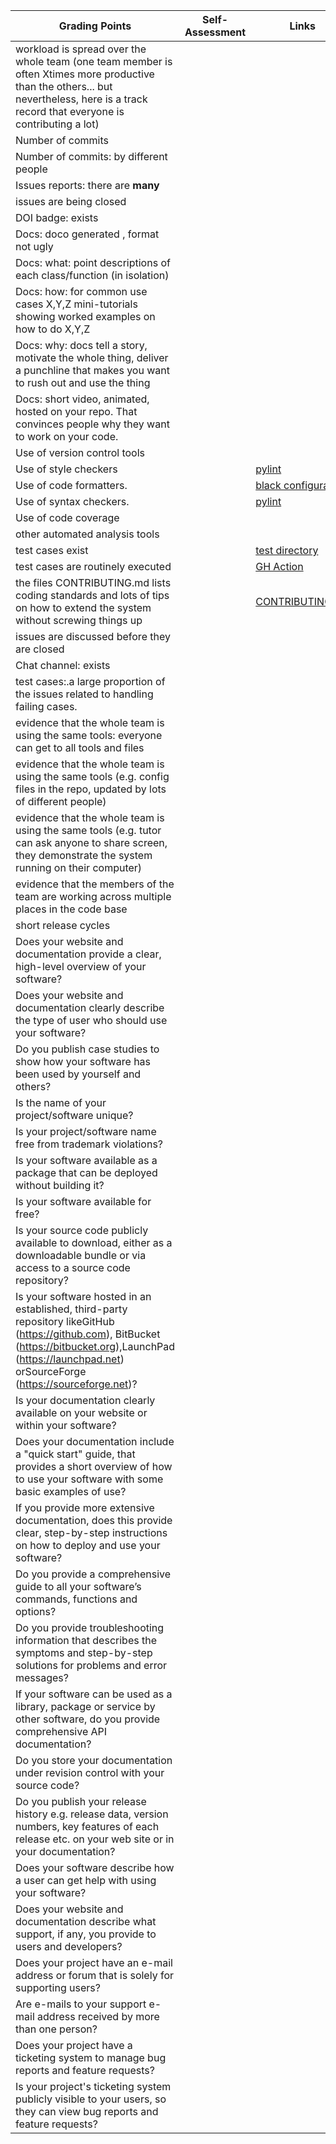 | Grading Points|Self-Assessment|Links|
|-----|---------|-----|
|workload is spread over the whole team (one team member is often Xtimes more productive than the others... but nevertheless, here is a track record that everyone is contributing a lot)| 
| Number of commits|
| Number of commits: by different people|
| Issues reports: there are **many**|
|  issues are being  closed|
| DOI badge: exists |
|Docs: doco generated , format not ugly |
|Docs: what: point descriptions of each class/function (in isolation) |
|Docs: how: for common use cases X,Y,Z mini-tutorials showing worked examples on how to do X,Y,Z|
|Docs: why: docs tell a story, motivate the whole thing, deliver a punchline that makes you want to rush out and use the thing|
|Docs: short video, animated, hosted on your repo. That convinces people why they want to work on your code.|
| Use of version control tools|
|Use of  style checkers ||[pylint](https://github.com/shikhanair/TeachersPetBot/blob/main/.pylintrc)|
| Use of code  formatters. ||[black configuration](https://github.com/shikhanair/TeachersPetBot/blob/main/pyproject.toml)|
| Use of syntax checkers. ||[pylint](https://github.com/shikhanair/TeachersPetBot/blob/main/.pylintrc)|
| Use of code coverage |
| other automated analysis tools|
| test cases exist||[test directory](https://github.com/shikhanair/TeachersPetBot/tree/main/test)|
| test cases are routinely executed||[GH Action](https://github.com/shikhanair/TeachersPetBot/blob/main/.github/workflows/test.yml)|
 | the files CONTRIBUTING.md lists coding standards and lots of tips on how to extend the system without screwing things up||[CONTRIBUTING.md](https://github.com/shikhanair/TeachersPetBot/blob/main/CONTRIBUTING.md)|
| issues are discussed before they are closed|
| Chat channel: exists|
| test cases:.a large proportion of the issues related to handling failing cases.|
| evidence that the whole team is using the same tools: everyone can get to all tools and files|
| evidence that the whole team is using the same tools (e.g. config files in the repo, updated by lots of different people)|
| evidence that the whole team is using the same tools (e.g. tutor can ask anyone to share screen, they demonstrate the system running on their computer)|
| evidence that the members of the team are working across multiple places in the code base|
|short release cycles |
| Does your website and documentation provide a clear, high-level overview of your software? |
| Does your website and documentation clearly describe the type of user who should use your software? |
| Do you publish case studies to show how your software has been used by yourself and others? |
| Is the name of your project/software unique? |
| Is your project/software name free from trademark violations? |
| Is your software available as a package that can be deployed without building it? |
| Is your software available for free? |
| Is your source code publicly available to download, either as a downloadable bundle or via access to a source code repository? |
| Is your software hosted in an established, third-party repository likeGitHub (https://github.com), BitBucket (https://bitbucket.org),LaunchPad (https://launchpad.net) orSourceForge (https://sourceforge.net)? |
| Is your documentation clearly available on your website or within your software? |
| Does your documentation include a "quick start" guide, that provides a short overview of how to use your software with some basic examples of use? |
| If you provide more extensive documentation, does this provide clear, step-by-step instructions on how to deploy and use your software? |
| Do you provide a comprehensive guide to all your software’s commands, functions and options? |
| Do you provide troubleshooting information that describes the symptoms and step-by-step solutions for problems and error messages? |
| If your software can be used as a library, package or service by other software, do you provide comprehensive API documentation? |
| Do you store your documentation under revision control with your source code? |
| Do you publish your release history e.g. release data, version numbers, key features of each release etc. on your web site or in your documentation? |
| Does your software describe how a user can get help with using your software? |
| Does your website and documentation describe what support, if any, you provide to users and developers? |
| Does your project have an e-mail address or forum that is solely for supporting users? |
| Are e-mails to your support e-mail address received by more than one person? |
| Does your project have a ticketing system to manage bug reports and feature requests? |
| Is your project's ticketing system publicly visible to your users, so they can view bug reports and feature requests? |
